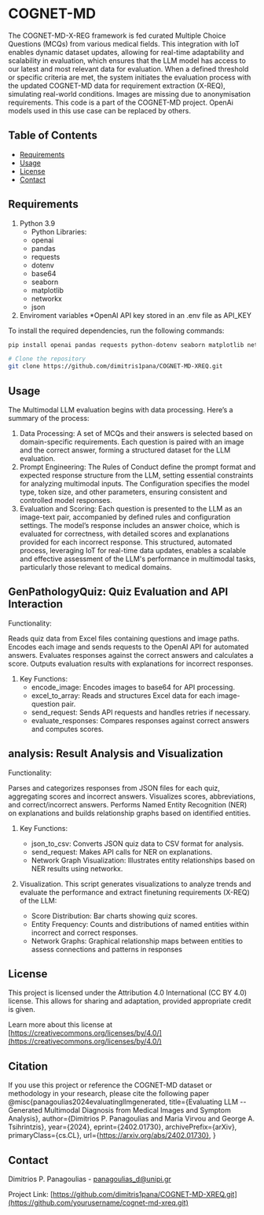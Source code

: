 # COGNET-MD<X-REQ>
The COGNET-MD-X-REG framework is fed curated Multiple Choice Questions (MCQs) from various medical fields. This integration with IoT enables dynamic dataset updates, allowing for real-time adaptability and scalability in evaluation, which ensures that the LLM model has access to our latest and most relevant data for evaluation. When a defined threshold or specific criteria are met, the system initiates the evaluation process with the updated COGNET-MD data for requirement extraction (X-REQ), simulating real-world conditions. Images are missing due to anonymisation requirements. This code is a part of the COGNET-MD project. OpenAi models used in this use case can be replaced by others.  

## Table of Contents

- [Requirements](#requirements)
- [Usage](#usage)
- [License](#license)
- [Contact](#contact)

## Requirements

1. Python 3.9
    * Python Libraries:
    * openai
    * pandas
    * requests
    * dotenv
    * base64
    * seaborn
    * matplotlib
    * networkx
    * json
2. Enviroment variables
    *OpenAI API key stored in an .env file as API_KEY

To install the required dependencies, run the following commands:
```bash
pip install openai pandas requests python-dotenv seaborn matplotlib networkx
```
```bash
# Clone the repository
git clone https://github.com/dimitris1pana/COGNET-MD-XREQ.git

```

## Usage

The Multimodal LLM evaluation begins with data processing. Here’s a summary of the process:

1. Data Processing: A set of MCQs and their answers is selected based on domain-specific requirements. Each question is paired with an image and the correct answer, forming a structured dataset for the LLM evaluation.
2. Prompt Engineering: The Rules of Conduct define the prompt format and expected response structure from the LLM, setting essential constraints for analyzing multimodal inputs. The Configuration specifies the model type, token size, and other parameters, ensuring consistent and controlled model responses.
3. Evaluation and Scoring: Each question is presented to the LLM as an image-text pair, accompanied by defined rules and configuration settings. The model’s response includes an answer choice, which is evaluated for correctness, with detailed scores and explanations provided for each incorrect response. This structured, automated process, leveraging IoT for real-time data updates, enables a scalable and effective assessment of the LLM's performance in multimodal tasks, particularly those relevant to medical domains.

## GenPathologyQuiz: Quiz Evaluation and API Interaction

Functionality:

Reads quiz data from Excel files containing questions and image paths.
Encodes each image and sends requests to the OpenAI API for automated answers.
Evaluates responses against the correct answers and calculates a score.
Outputs evaluation results with explanations for incorrect responses.
1. Key Functions:
    * encode_image: Encodes images to base64 for API processing.
    * excel_to_array: Reads and structures Excel data for each image-question pair.
    * send_request: Sends API requests and handles retries if necessary.
    * evaluate_responses: Compares responses against correct answers and computes scores.

## analysis: Result Analysis and Visualization
Functionality:

Parses and categorizes responses from JSON files for each quiz, aggregating scores and incorrect answers.
Visualizes scores, abbreviations, and correct/incorrect answers.
Performs Named Entity Recognition (NER) on explanations and builds relationship graphs based on identified entities.

1. Key Functions:

    * json_to_csv: Converts JSON quiz data to CSV format for analysis.
    * send_request: Makes API calls for NER on explanations.
    * Network Graph Visualization: Illustrates entity relationships based on NER results using networkx.
2. Visualization. This script generates visualizations to analyze trends and evaluate the performance and extract finetuning requirements (X-REQ) of the LLM:

    * Score Distribution: Bar charts showing quiz scores.
    * Entity Frequency: Counts and distributions of named entities within incorrect and correct responses.
    * Network Graphs: Graphical relationship maps between entities to assess connections and patterns in responses

## License

This project is licensed under the Attribution 4.0 International (CC BY 4.0) license. This allows for sharing and adaptation, provided appropriate credit is given.

Learn more about this license at [https://creativecommons.org/licenses/by/4.0/](https://creativecommons.org/licenses/by/4.0/)


## Citation

If you use this project or reference the COGNET-MD dataset or methodology in your research, please cite the following paper
@misc{panagoulias2024evaluatingllmgenerated,
      title={Evaluating LLM -- Generated Multimodal Diagnosis from Medical Images and Symptom Analysis}, 
      author={Dimitrios P. Panagoulias and Maria Virvou and George A. Tsihrintzis},
      year={2024},
      eprint={2402.01730},
      archivePrefix={arXiv},
      primaryClass={cs.CL},
      url={https://arxiv.org/abs/2402.01730}, 
}


## Contact

Dimitrios P. Panagoulias - [panagoulias_d@unipi.gr](mailto:panagoulias_d@unipi.gr)

Project Link: [https://github.com/dimitris1pana/COGNET-MD-XREQ.git](https://github.com/yourusername/cognet-md-xreq.git)

